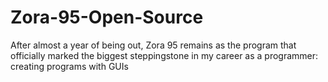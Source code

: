 # Zora-95-Open-Source
After almost a year of being out, Zora 95 remains as the program that officially marked the biggest steppingstone in my career as a programmer: creating programs with GUIs
